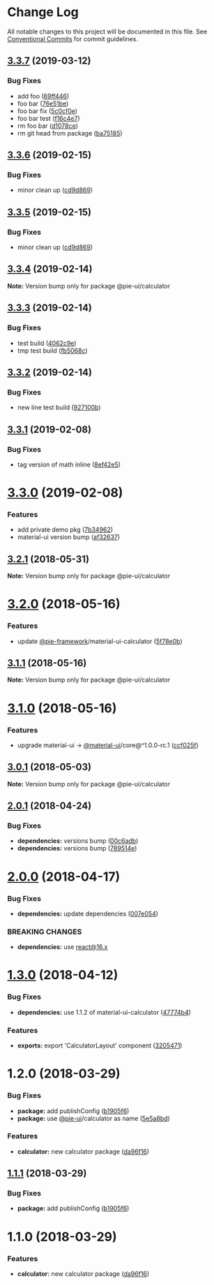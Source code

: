# Change Log

All notable changes to this project will be documented in this file.
See [Conventional Commits](https://conventionalcommits.org) for commit guidelines.

## [3.3.7](https://github.com/pie-framework/pie-ui/compare/@pie-ui/calculator@3.3.6...@pie-ui/calculator@3.3.7) (2019-03-12)


### Bug Fixes

* add foo ([69ff446](https://github.com/pie-framework/pie-ui/commit/69ff446))
* foo bar ([76e51be](https://github.com/pie-framework/pie-ui/commit/76e51be))
* foo bar fix ([5c0cf0e](https://github.com/pie-framework/pie-ui/commit/5c0cf0e))
* foo bar test ([f16c4e7](https://github.com/pie-framework/pie-ui/commit/f16c4e7))
* rm foo bar ([d1078ce](https://github.com/pie-framework/pie-ui/commit/d1078ce))
* rm git head from package ([ba75185](https://github.com/pie-framework/pie-ui/commit/ba75185))





## [3.3.6](https://github.com/pie-framework/pie-ui/compare/@pie-ui/calculator@3.3.4...@pie-ui/calculator@3.3.6) (2019-02-15)


### Bug Fixes

* minor clean up ([cd9d869](https://github.com/pie-framework/pie-ui/commit/cd9d869))





## [3.3.5](https://github.com/pie-framework/pie-ui/compare/@pie-ui/calculator@3.3.4...@pie-ui/calculator@3.3.5) (2019-02-15)


### Bug Fixes

* minor clean up ([cd9d869](https://github.com/pie-framework/pie-ui/commit/cd9d869))





## [3.3.4](https://github.com/pie-framework/pie-ui/compare/@pie-ui/calculator@3.3.3...@pie-ui/calculator@3.3.4) (2019-02-14)

**Note:** Version bump only for package @pie-ui/calculator





## [3.3.3](https://github.com/pie-framework/pie-ui/compare/@pie-ui/calculator@3.3.2...@pie-ui/calculator@3.3.3) (2019-02-14)


### Bug Fixes

* test build ([4062c9e](https://github.com/pie-framework/pie-ui/commit/4062c9e))
* tmp test build ([fb5068c](https://github.com/pie-framework/pie-ui/commit/fb5068c))





## [3.3.2](https://github.com/pie-framework/pie-ui/compare/@pie-ui/calculator@3.3.1...@pie-ui/calculator@3.3.2) (2019-02-14)


### Bug Fixes

* new line test build ([927100b](https://github.com/pie-framework/pie-ui/commit/927100b))





## [3.3.1](https://github.com/pie-framework/pie-ui/compare/@pie-ui/calculator@3.3.0...@pie-ui/calculator@3.3.1) (2019-02-08)


### Bug Fixes

* tag version of math inline ([8ef42e5](https://github.com/pie-framework/pie-ui/commit/8ef42e5))





# [3.3.0](https://github.com/pie-framework/pie-ui/compare/@pie-ui/calculator@3.2.1...@pie-ui/calculator@3.3.0) (2019-02-08)


### Features

* add private demo pkg ([7b34962](https://github.com/pie-framework/pie-ui/commit/7b34962))
* material-ui version bump ([af32637](https://github.com/pie-framework/pie-ui/commit/af32637))





<a name="3.2.1"></a>
## [3.2.1](https://github.com/pie-framework/pie-ui/compare/@pie-ui/calculator@3.2.0...@pie-ui/calculator@3.2.1) (2018-05-31)




**Note:** Version bump only for package @pie-ui/calculator

<a name="3.2.0"></a>
# [3.2.0](https://github.com/pie-framework/pie-ui/compare/@pie-ui/calculator@3.1.1...@pie-ui/calculator@3.2.0) (2018-05-16)


### Features

* update [@pie-framework](https://github.com/pie-framework)/material-ui-calculator ([5f78e0b](https://github.com/pie-framework/pie-ui/commit/5f78e0b))




<a name="3.1.1"></a>
## [3.1.1](https://github.com/pie-framework/pie-ui/compare/@pie-ui/calculator@3.1.0...@pie-ui/calculator@3.1.1) (2018-05-16)




**Note:** Version bump only for package @pie-ui/calculator

<a name="3.1.0"></a>
# [3.1.0](https://github.com/pie-framework/pie-ui/compare/@pie-ui/calculator@3.0.1...@pie-ui/calculator@3.1.0) (2018-05-16)


### Features

* upgrade material-ui -> [@material-ui](https://github.com/material-ui)/core@^1.0.0-rc.1 ([ccf025f](https://github.com/pie-framework/pie-ui/commit/ccf025f))




<a name="3.0.1"></a>
## [3.0.1](https://github.com/pie-framework/pie-ui/compare/@pie-ui/calculator@3.0.0...@pie-ui/calculator@3.0.1) (2018-05-03)




**Note:** Version bump only for package @pie-ui/calculator

<a name="2.0.1"></a>
## [2.0.1](https://github.com/pie-framework/pie-ui/compare/@pie-ui/calculator@2.0.0...@pie-ui/calculator@2.0.1) (2018-04-24)


### Bug Fixes

* **dependencies:** versions bump ([00c6adb](https://github.com/pie-framework/pie-ui/commit/00c6adb))
* **dependencies:** versions bump ([789514e](https://github.com/pie-framework/pie-ui/commit/789514e))




<a name="2.0.0"></a>
# [2.0.0](https://github.com/pie-framework/pie-ui/compare/@pie-ui/calculator@1.3.0...@pie-ui/calculator@2.0.0) (2018-04-17)


### Bug Fixes

* **dependencies:** update dependencies ([007e054](https://github.com/pie-framework/pie-ui/commit/007e054))


### BREAKING CHANGES

* **dependencies:** use react@16.x




<a name="1.3.0"></a>
# [1.3.0](https://github.com/pie-framework/pie-ui/compare/@pie-ui/calculator@1.2.0...@pie-ui/calculator@1.3.0) (2018-04-12)


### Bug Fixes

* **dependencies:** use 1.1.2 of material-ui-calculator ([47774b4](https://github.com/pie-framework/pie-ui/commit/47774b4))


### Features

* **exports:** export 'CalculatorLayout' component ([3205471](https://github.com/pie-framework/pie-ui/commit/3205471))




<a name="1.2.0"></a>
# 1.2.0 (2018-03-29)


### Bug Fixes

* **package:** add publishConfig ([b1905f6](https://github.com/pie-framework/pie-ui/commit/b1905f6))
* **package:** use [@pie-ui](https://github.com/pie-ui)/calculator as name ([5e5a8bd](https://github.com/pie-framework/pie-ui/commit/5e5a8bd))


### Features

* **calculator:** new calculator package ([da96f16](https://github.com/pie-framework/pie-ui/commit/da96f16))




<a name="1.1.1"></a>
## [1.1.1](https://github.com/pie-framework/pie-ui/compare/@pie-ui/pie-calculator@1.1.0...@pie-ui/pie-calculator@1.1.1) (2018-03-29)


### Bug Fixes

* **package:** add publishConfig ([b1905f6](https://github.com/pie-framework/pie-ui/commit/b1905f6))




<a name="1.1.0"></a>
# 1.1.0 (2018-03-29)


### Features

* **calculator:** new calculator package ([da96f16](https://github.com/pie-framework/pie-ui/commit/da96f16))
